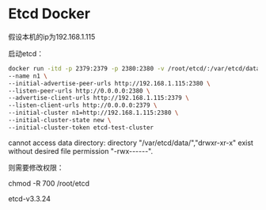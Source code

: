 # Etcd Docker

假设本机的ip为192.168.1.115

启动etcd：

```bash
docker run -itd -p 2379:2379 -p 2380:2380 -v /root/etcd/:/var/etcd/data/ --restart=always ccchieh/etcd \
--name n1 \
--initial-advertise-peer-urls http://192.168.1.115:2380 \
--listen-peer-urls http://0.0.0.0:2380 \
--advertise-client-urls http://192.168.1.115:2379 \
--listen-client-urls http://0.0.0.0:2379 \
--initial-cluster n1=http://192.168.1.115:2380 \
--initial-cluster-state new \
--initial-cluster-token etcd-test-cluster
```

cannot access data directory: directory "/var/etcd/data/","drwxr-xr-x" exist without desired file permission "-rwx------".

则需要修改权限：

chmod -R 700 /root/etcd

etcd-v3.3.24
